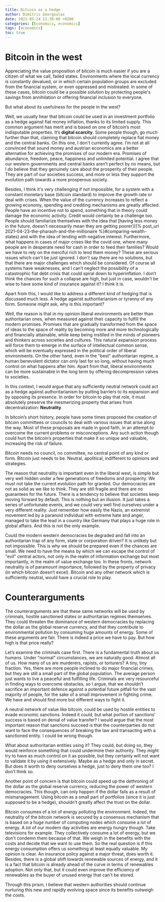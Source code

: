 ```yaml
---
title: Bitcoin as a hedge
author: Dimitris Georgoulas
date: 2021-05-24 11:30:00 +0200
categories: [Economics, economics]
tags: [economics]
toc: true 
---
```


# Bitcoin in the west
Appreciating the value proposition of bitcoin is much easier if you are a citizen of what we call, failed states. 
Environments where the local currency is constantly devalued, or in which certain population groups are excluded from 
the financial system, or even oppressed and mistreated. In some of these cases, bitcoin could be a possible solution by 
protecting people's savings from annihilation or offering financial inclusion to everyone.   

But what about its usefulness for the people in the west?

Well, we usually hear that bitcoin could be used in an investment portfolio as a hedge against fiat money inflation, thanks to its limited supply. 
This common argument has merit and is based on one of bitcoin’s most indisputable properties. It’s **digital scarcity**. 
Some people though, go much further than that, claiming that bitcoin should completely replace fiat money and the central banks. 
On this one, I don't currently agree. I’m not at all convinced that sound money and austrian economics 
are a better alternative for achieving the promises of our modern era. Promises of abundance, freedom, peace, happiness 
and unlimited potential. I agree that our western governments and central 
banks aren’t perfect by no means, but I do believe that they genuinely care about the prosperity of their people. 
They are part of our societies success, and more or less they support the evolution path towards a more prosperous society. 

Besides, I think it's very challenging if not impossible, for a system with a constant monetary base (bitcoin standard) to improve 
the growth rate or deal with crises. When the value of the currency increases to reflect a growing economy, spending and crediting 
mechanisms are greatly affected. People have an incentive not to spend, something that in theory could damage the economic activity. 
Credit would certainly be a challenge too. People should familiarize themselves with the idea that 
[having less money in the future, doesn't necessarily mean they are getting poorer]({% post_url 2021-04-23-the-pharaoh-and-the-millionaire %}#comparing-wealth-states)
and with the idea of lending with negative interest.
Furthermore, what happens in cases of major crises like the
covid one, where many people are in desperate need for cash in order to feed their families? Would we have to rely on the 
merciful rich to lend them money? These are serious issues which can't be just ignored. I don't say there are no solutions, 
but that there are major challenges which should be considered. 
Of course all systems have weaknesses, and I can’t neglect the possibility of a catastrophic fiat debt crisis that 
could spiral down to hyperinflation. 
I don’t think the chances for such a collapse are high, but just in case, wouldn't be wise to have some kind of 
insurance against it? I think it is. 

Apart from this, I would like to address a different kind of hedging that is discussed much less. A hedge against 
authoritarianism or tyranny of any form. Someone might ask, why is this important?

Well, the reason is that in my opinion liberal environments are better than authoritarian ones, when measured against 
their capacity to fulfill the modern promises. Promises that are gradually transformed from the space of ideas to the space of reality by 
becoming more and more technologically and financially attainable, while keep being instilled in the minds of pioneers and thinkers across societies
and cultures. This natural expansion process will force them to emerge in the surface of intellectual common sense, 
which will be eventually expressed in the political order of liberal environments. On the other hand, even in the "best" 
authoritarian regime, a human benevolent dictator can only last for so long, without having much control on what happens 
after him. Apart from that, liberal environments can be more sustainable in the long term by offering decompression 
valves to societies. 

In this context, I would argue that any sufficiently neutral network could act as 
a hedge against authoritarianism by putting barriers to its expansion and by opposing its presence. 
In order for bitcoin to play that role, it must absolutely preserve the mesmerizing property 
that arises from decentralization: **Neutrality**. 

In bitcoin’s short history, people have some times proposed the creation of bitcoin committees or councils to deal with various 
issues that arise along the way. Most of these proposals are made in good faith, in an attempt to overcome the current 
problems or misconceptions. Any such action though could hurt the bitcoin’s properties that make it so unique 
and valuable, increasing the risk of failure.

Bitcoin needs no council, no committee, no central point of any kind or form. 
Bitcoin just needs to be. Neutral, apolitical, indifferent to opinions and strategies. 

The reason that neutrality is important even in the liberal west, is simple but very well hidden under a few generations of 
freedoms and prosperity. We must not take the current evolution path for granted. Our democracies are not as solid 
as we like to think. They are still fragile and there are no guarantees for the future. 
There is a tendency to believe that societies keep moving forward by default. This is nothing but an illusion. 
It just takes a series of unfortunate events, and we could very well find ourselves under a very different reality. 
Just remember how easily the Nazis, an extremist movement led by a paranoid individual with extreme hate and anger, 
managed to take the lead in a country like Germany that plays a huge role in global affairs. And this is not the only example. 

Could the modern western democracies be degraded and fall into an authoritarian trap of any form, state or corporation 
driven? It is unlikely but not impossible. This is why we should be prepared even if the chances are small. We need to 
have the means by which we can escape the control of "evil" central actors, not only in the realm of information exchange 
but most importantly, in the realm of value exchange too. In these fronts, network neutrality is of paramount importance, 
followed by the property of privacy (in which bitcoin doesn’t excel). Bitcoin and any other network which is sufficiently 
neutral, would have a crucial role to play.  

# Counterarguments
The counterarguments are that these same networks will be used by criminals, hostile sanctioned states or 
authoritarian regimes themselves. They could threaten the dominance of western democracies by replacing the dollar as the
global reserve currency, and that they contribute to environmental pollution by consuming huge amounts of energy. 
Some of these arguments are fair. There is indeed a price we have to pay. But how high is that price really?

Let’s examine the criminals case first. There is a fundamental truth about us humans. Under "normal" circumstances, 
we are naturally good. Almost all of us. How many of us are murderers, rapists, or torturers? A tiny, tiny fraction. 
Yes, there are more people inclined to do major financial crimes, but they are still a small part of the global population. 
The average person just wants to live a peaceful and fulfilling life. Criminals are very resourceful in finding ways to overcome obstacles,
so I argue, that we shouldn’t sacrifice an 
important defence against a potential future pitfall for the vast majority of people, for the sake of a small improvement 
in fighting crime. We have and should find more but different ways to fight it. 

A neutral network of value like bitcoin, could be used by hostile entities to evade economic sanctions. Indeed it could,
but what portion of sanctions’ success is based on denial of value transfer? I would argue that the most important reason 
that sanctions succeed is that the counterparties do not want to face the consequences of breaking the law and transacting 
with a sanctioned entity. I could be wrong though.

What about authoritarian entities using it? They could, but doing so, they would reinforce something that could undermine their 
authority. They might try to have as much control on it as possible, but they certainly will not want to validate it by 
using it extensively. Maybe as a hedge and only in secret. But does it worth to deny ourselves a hedge, just to deny 
them one too? I don’t think so.

Another point of concern is that bitcoin could speed up the dethroning of the dollar as the global reserve currency, 
reducing the power of western democracies. This though, can only happen if the dollar fails as a 
result of mismanagement. Using bitcoin as a small part of portfolios (since it is just supposed to be a hedge), 
shouldn’t greatly affect the trust on the dollar. 

Bitcoin consumes of a lot of energy polluting the environment. Indeed, the neutrality of the bitcoin network is secured by a consensus mechanism 
that is based on a huge number of computing nodes which consume a lot of energy. 
A lot of our modern day activities are energy hungry though. Take televisions for example. They collectively consume a lot of energy, but 
we don't condemn them because of that. We weigh in the benefits with the costs and decide that we want to use them. So the 
real question is if this energy consumption offers us something at least equally valuable. My opinion is clear. 
An insurance policy against a major threat, does worth it. 
Besides, there is a global shift towards renewable sources of energy, and it is a fact that bitcoin is already ahead of 
the curve in terms of renewables adoption. Not only that, but it could even improve the efficiency of renewables 
as the buyer of unused energy that can't be stored.

Through this prism, I believe that western authorities should continue nurturing this new and rapidly evolving space since its 
benefits outweigh the costs.

